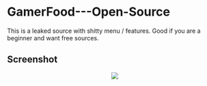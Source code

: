 # GamerFood---Open-Source

This is a leaked source with shitty menu / features.
Good if you are a beginner and want free sources.

## Screenshot

<p align="center">
 <img src="https://i.gyazo.com/e1a84cdcc060e34af03d69bb00a688e9.png">
</p>
